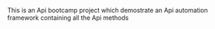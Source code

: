 This is an Api bootcamp project which demostrate an Api automation framework containing all the Api methods

